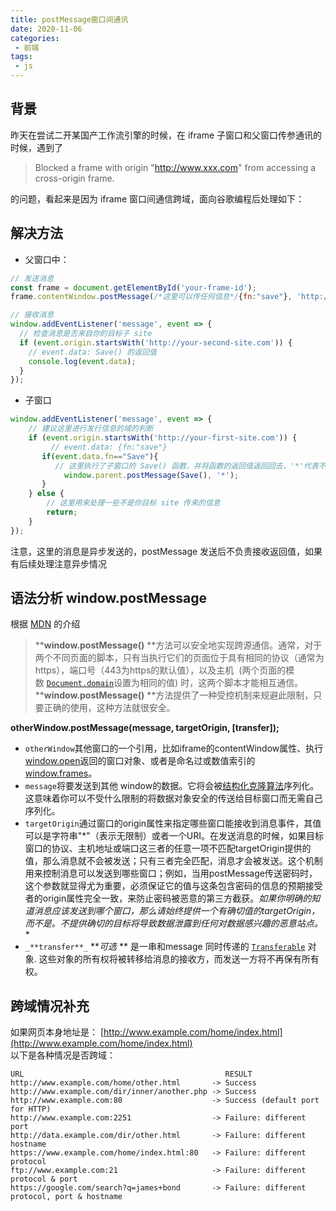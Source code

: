 ```yaml
---
title: postMessage窗口间通讯
date: 2020-11-06
categories:
 - 前端
tags:
 - js
---
```


## 背景
昨天在尝试二开某国产工作流引擎的时候，在 iframe 子窗口和父窗口传参通讯的时候，遇到了
> Blocked a frame with origin "http://www.xxx.com" from accessing a cross-origin frame.

的问题，看起来是因为 iframe 窗口间通信跨域，面向谷歌编程后处理如下：
## 解决方法

- 父窗口中：
```javascript
// 发送消息
const frame = document.getElementById('your-frame-id');
frame.contentWindow.postMessage(/*这里可以传任何信息*/{fn:"save"}, 'http://your-second-site.com');

// 接收消息
window.addEventListener('message', event => {
  // 检查消息是否来自你的目标子 site
  if (event.origin.startsWith('http://your-second-site.com')) {
    // event.data: Save() 的返回值
    console.log(event.data);
  }
});

```

- 子窗口
```javascript
window.addEventListener('message', event => {
    // 建议这里进行发行信息的域的判断 
    if (event.origin.startsWith('http://your-first-site.com')) { 
     	 // event.data: {fn:"save"}
       if(event.data.fn=="Save"){
          // 这里执行了子窗口的 Save() 函数，并将函数的返回值返回回去，'*'代表不限制发送给哪个 site
        	window.parent.postMessage(Save(), '*');
       }
    } else {
        // 这里用来处理一些不是你目标 site 传来的信息
        return; 
    } 
});
```
注意，这里的消息是异步发送的，postMessage 发送后不负责接收返回值，如果有后续处理注意异步情况
## 语法分析 window.postMessage
根据 [MDN](https://developer.mozilla.org/zh-CN/docs/Web/API/Window/postMessage) 的介绍
> ****window.postMessage()** **方法可以安全地实现跨源通信。通常，对于两个不同页面的脚本，只有当执行它们的页面位于具有相同的协议（通常为https），端口号（443为https的默认值），以及主机  (两个页面的模数 [`Document.domain`](https://developer.mozilla.org/zh-CN/docs/Web/API/Document/domain)设置为相同的值) 时，这两个脚本才能相互通信。****window.postMessage()** **方法提供了一种受控机制来规避此限制，只要正确的使用，这种方法就很安全。



**otherWindow.postMessage(message, targetOrigin, [transfer]);**<br />

- `otherWindow`其他窗口的一个引用，比如iframe的contentWindow属性、执行[window.open](https://developer.mozilla.org/en-US/docs/DOM/window.open)返回的窗口对象、或者是命名过或数值索引的[window.frames](https://developer.mozilla.org/en-US/docs/DOM/window.frames)。
- `message`将要发送到其他 window的数据。它将会被[结构化克隆算法](https://developer.mozilla.org/en-US/docs/DOM/The_structured_clone_algorithm)序列化。这意味着你可以不受什么限制的将数据对象安全的传送给目标窗口而无需自己序列化。
- `targetOrigin`通过窗口的origin属性来指定哪些窗口能接收到消息事件，其值可以是字符串"*"（表示无限制）或者一个URI。在发送消息的时候，如果目标窗口的协议、主机地址或端口这三者的任意一项不匹配targetOrigin提供的值，那么消息就不会被发送；只有三者完全匹配，消息才会被发送。这个机制用来控制消息可以发送到哪些窗口；例如，当用postMessage传送密码时，这个参数就显得尤为重要，必须保证它的值与这条包含密码的信息的预期接受者的origin属性完全一致，来防止密码被恶意的第三方截获。**如果你明确的知道消息应该发送到哪个窗口，那么请始终提供一个有确切值的targetOrigin，而不是*。不提供确切的目标将导致数据泄露到任何对数据感兴趣的恶意站点。**
- `_**transfer**_`  **_可选_ ** 是一串和message 同时传递的 [`Transferable`](https://developer.mozilla.org/zh-CN/docs/Web/API/Transferable) 对象. 这些对象的所有权将被转移给消息的接收方，而发送一方将不再保有所有权。
## 跨域情况补充
如果网页本身地址是： [http://www.example.com/home/index.html](http://www.example.com/home/index.html)<br />以下是各种情况是否跨域：
```
URL                                             RESULT 
http://www.example.com/home/other.html       -> Success 
http://www.example.com/dir/inner/another.php -> Success 
http://www.example.com:80                    -> Success (default port for HTTP) 
http://www.example.com:2251                  -> Failure: different port 
http://data.example.com/dir/other.html       -> Failure: different hostname 
https://www.example.com/home/index.html:80   -> Failure: different protocol
ftp://www.example.com:21                     -> Failure: different protocol & port 
https://google.com/search?q=james+bond       -> Failure: different protocol, port & hostname
```

<br />

